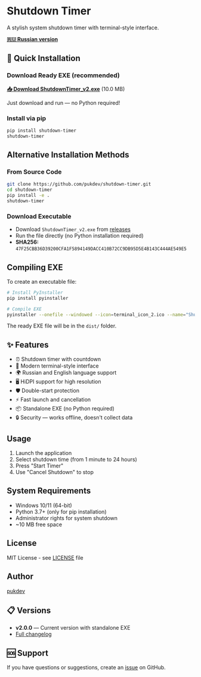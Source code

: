# Shutdown Timer

A stylish system shutdown timer with terminal-style interface.

**[🇷🇺 Russian version](README.md)**

## 🚀 Quick Installation

### Download Ready EXE (recommended)
**[📥 Download ShutdownTimer_v2.exe](https://github.com/pukdev/shutdown-timer/releases/download/v2.0.0/ShutdownTimer_v2.exe)** (10.0 MB)

Just download and run — no Python required!

### Install via pip
```bash
pip install shutdown-timer
shutdown-timer
```

## Alternative Installation Methods

### From Source Code
```bash
git clone https://github.com/pukdev/shutdown-timer.git
cd shutdown-timer
pip install -e .
shutdown-timer
```

### Download Executable
- Download `ShutdownTimer_v2.exe` from [releases](https://github.com/pukdev/shutdown-timer/releases/latest)
- Run the file directly (no Python installation required)
- **SHA256:** `47F25CBB36D39200CFA1F5894149DACC410B72CC9DB95D5E4B143C444AE549E5`

## Compiling EXE

To create an executable file:

```bash
# Install PyInstaller
pip install pyinstaller

# Compile EXE
pyinstaller --onefile --windowed --icon=terminal_icon_2.ico --name="ShutdownTimer" shutdown_timer_embedded.py
```

The ready EXE file will be in the `dist/` folder.

## ✨ Features

- ⏰ Shutdown timer with countdown
- 🎨 Modern terminal-style interface
- 🌍 Russian and English language support
- 🖥️ HiDPI support for high resolution
- 🛡️ Double-start protection
- ⚡ Fast launch and cancellation
- 📦 Standalone EXE (no Python required)
- 🔒 Security — works offline, doesn't collect data

## Usage

1. Launch the application
2. Select shutdown time (from 1 minute to 24 hours)
3. Press "Start Timer"
4. Use "Cancel Shutdown" to stop

## System Requirements

- Windows 10/11 (64-bit)
- Python 3.7+ (only for pip installation)
- Administrator rights for system shutdown
- ~10 MB free space

## License

MIT License - see [LICENSE](LICENSE) file

## Author

[pukdev](https://github.com/pukdev)

## 📋 Versions

- **v2.0.0** — Current version with standalone EXE
- [Full changelog](https://github.com/pukdev/shutdown-timer/releases)

## 🆘 Support

If you have questions or suggestions, create an [issue](https://github.com/pukdev/shutdown-timer/issues) on GitHub.
